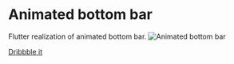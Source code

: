 # Animated bottom bar

Flutter realization of animated bottom bar.
![Animated bottom bar](https://cdn.dribbble.com/users/30252/screenshots/5925052/tab-ui-final.gif)

[Dribbble it](https://dribbble.com/shots/5925052-Google-Bottom-Bar-Navigation-Pattern)

